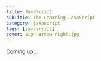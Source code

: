 ```yaml
---
title: JavaScript
subTitle: The Learning JavaScript
category: javascript
tags: [javascript]
cover: sign-arrow-right.jpg
---
```


Coming up...
